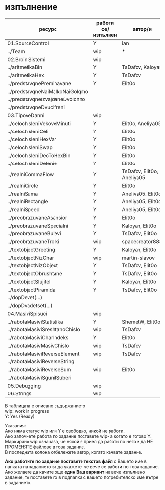 # изпълнение

| ресурс | работи се/изпълнен | автор/и |
| - | - |-|
| 01.SourceControl | Y | ian |
| ../Team | wip | * |
| 02.BroiniSistemi |wip|
|../aritmetikaBin| Y | TsDafov, Kaloyan |
|../aritmetikaHex| Y | TsDafov |
|../predstavqnePreminavane| Y | Elit0o |
|../predstavqneNaiMalkoNaiGolqmo
|../predstavqneIzvajdaneDvoichno
|../predstavqneDvucifreni
| 03.TipoveDanni|wip
|../celochisleniVekoveMinuti| Y | Elit0o, Aneliya05 |
|../celochisleniCeli| Y | Elit0o |
|../celochisleniHexVar| Y | Elit0o |
|../celochisleniSwap| Y | Elit0o |
|../celochisleniDecToHexBin| Y | Elit0o |
|../celochisleniDelenie| Y | Elit0o |
|../realniCommaFlow| Y | TsDafov, Elit0o, Aneliya05|
|../realniCircle| Y | Elit0o |
|../realniSuma| Y | Aneliya05, Elit0o |
|../realniRectangle| Y | Aneliya05, Elit0o |
|../realniSpeed| Y | Aneliya05, Elit0o |
|../preobrazuvaneAsansior| Y | Elit0o |
|../preobrazuvaneSpecialni| Y | Kaloyan, Elit0o |
|../preobrazuvaneBulevi| Y | TsDafov, Elit0o |
|../preobrazuvaneTroiki| wip | spacecreator888
|../textobjectGreeting| Y | Kaloyan, Elit0o |
|../textobjectNizChar| wip | martin-slavov
|../textobjectNizObject| Y | TsDafov, Elit0o |
|../textobjectObrushtane| Y | TsDafov, Elit0o |
|../textobjectSlujitel| Y | Kaloyan, Elit0o |
|../textobjectPiramida| Y | TsDafov, Elit0o |
|../dopDevet(...)| 
|../dopDvadetset(...)|
| 04.MasiviSpisuci|wip
|../rabotaMasiviStatistika| Y | ShemetW, Elit0o  |
|../rabotaMasiviSreshtanoChislo| wip | TsDafov
|../rabotaMasiviCharIndeks| Y | Elit0o |
|../rabotaMasivMasivChislo| wip | TsDafov
|../rabotaMasiviReverseElement| wip | TsDafov
|../rabotaMasiviReverseString|  | 
|../rabotaMasiviReverseSum| wip | Elit0o
|../rabotaMasiviSguniISuberi|
| 05.Debugging|wip
| 06.Strings|wip






В таблицата е описано съдържанието  
wip: work in progress  
Y: Yes (Ready)  

 Указания:   
 Ако няма статус wip или Y е свободно, никой не работи.  
 Ако започнете работа по задание поставете wip- а когато е готово Y.   
 Маркирано wip означава, че някой е приел да работи по него и да НЕ ПРОМЕНЯТЕ файлове в това задание.  
 В последната колона отбележете автор, когато качвате задание.
 
 
 **Ако работите по задание поставете текстов файл** с Вашето име в папката на заданието за да укажете, че вече се работи по това задание.    
 Ако желаете да качите още **един Ваш вариант** на вече изпълнено задание, то поставете го в подпапка с вашето потребителско име вътре в заданието.
 
 
 
 



